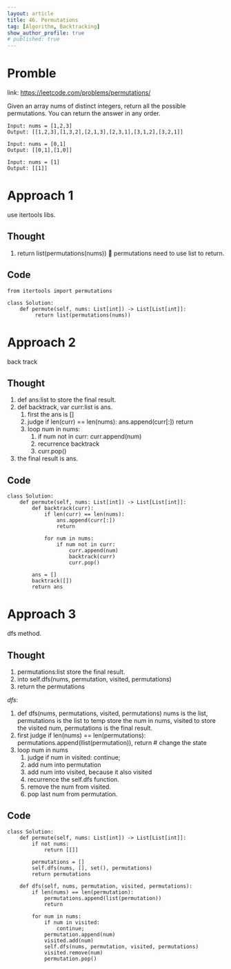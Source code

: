 ```yaml
---
layout: article
title: 46. Permutations
tag: [Algorithm, Backtracking]
show_author_profile: true
# published: true
---
```



# Promble

link: https://leetcode.com/problems/permutations/

Given an array nums of distinct integers, return all the possible permutations. You can return the answer in any order.

```
Input: nums = [1,2,3]
Output: [[1,2,3],[1,3,2],[2,1,3],[2,3,1],[3,1,2],[3,2,1]]
```

```
Input: nums = [0,1]
Output: [[0,1],[1,0]]
```

```
Input: nums = [1]
Output: [[1]]
```

# Approach 1

use itertools libs.

## Thought

1. return list(permutations(nums))
📓 permutations need to use list to return.

## Code 

```
from itertools import permutations

class Solution:
    def permute(self, nums: List[int]) -> List[List[int]]: 
         return list(permutations(nums))
```

# Approach 2 

back track

## Thought 

1. def ans:list to store the final result.
2. def backtrack, var curr:list is ans.
   1. first the ans is []
   2. judge if len(curr) == len(nums): ans.append(curr[:]) return 
   3. loop num in nums:
      1. if num not in curr: curr.append(num) 
      2. recurrence backtrack
      3. curr.pop()
3. the final result is ans.

## Code 
```
class Solution:
    def permute(self, nums: List[int]) -> List[List[int]]:
        def backtrack(curr):
            if len(curr) == len(nums):
                ans.append(curr[:])
                return 

            for num in nums:
                if num not in curr:
                    curr.append(num)
                    backtrack(curr)
                    curr.pop()

        ans = []
        backtrack([])
        return ans 
```

# Approach 3 

dfs method.

## Thought 

1. permutations:list store the final result.
2. into self.dfs(nums, permutation, visited, permutations)
3. return the permutations 

*dfs*:
1. def dfs(nums, permutations, visited, permutations)
    nums is the list, permutations is the list to temp store the num in nums, visited to store the visited num, permutations is the final result.
2. first judge if len(nums) == len(permutations): permutations.append(llist(permutation)), return # change the state
3. loop num in nums
   1. judge if num in visited: continue;
   2. add num into permutation
   3. add num into visited, because it also visited
   4. recurrence the self.dfs function.
   5. remove the num from visited.
   6. pop last num from permutation.
   
## Code 

```
class Solution:
    def permute(self, nums: List[int]) -> List[List[int]]:
        if not nums:
            return [[]]

        permutations = []
        self.dfs(nums, [], set(), permutations)
        return permutations 

    def dfs(self, nums, permutation, visited, permutations):
        if len(nums) == len(permutation):
            permutations.append(list(permutation))
            return 

        for num in nums:
            if num in visited:
                continue;
            permutation.append(num)
            visited.add(num)
            self.dfs(nums, permutation, visited, permutations)
            visited.remove(num)
            permutation.pop()

```